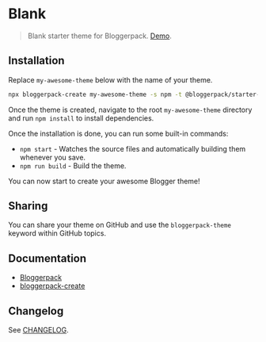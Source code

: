 # Blank

> Blank starter theme for Bloggerpack. [Demo](https://bp-starter-blank.blogspot.com/).

## Installation

Replace `my-awesome-theme` below with the name of your theme.

```bash
npx bloggerpack-create my-awesome-theme -s npm -t @bloggerpack/starter-blank
```

Once the theme is created, navigate to the root `my-awesome-theme` directory and run `npm install` to install dependencies.

Once the installation is done, you can run some built-in commands:

- `npm start` - Watches the source files and automatically building them whenever you save.
- `npm run build` - Build the theme.

You can now start to create your awesome Blogger theme!

## Sharing

You can share your theme on GitHub and use the `bloggerpack-theme` keyword within GitHub topics.

## Documentation

- [Bloggerpack](https://github.com/bloggerpack/bloggerpack/tree/main/packages/bloggerpack)
- [bloggerpack-create](https://github.com/bloggerpack/bloggerpack/tree/main/packages/bloggerpack-create)

## Changelog

See [CHANGELOG](https://github.com/bloggerpack/bloggerpack/blob/main/starters/blank/CHANGELOG.md).
